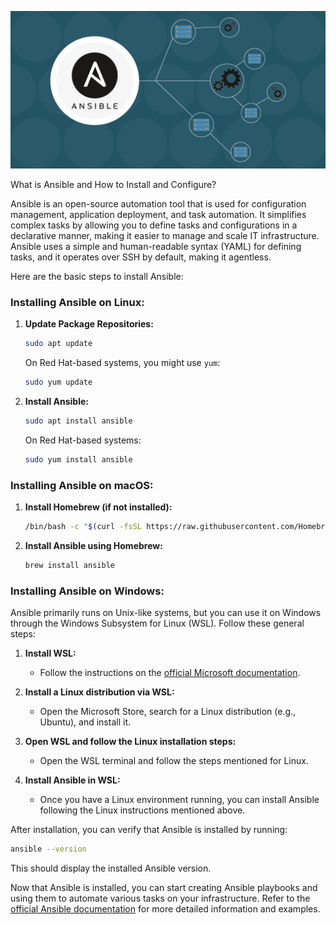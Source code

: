 ![Alt text](image1.png)


What is Ansible and How to Install and Configure?

Ansible is an open-source automation tool that is used for configuration management, application deployment, and task automation. It simplifies complex tasks by allowing you to define tasks and configurations in a declarative manner, making it easier to manage and scale IT infrastructure. Ansible uses a simple and human-readable syntax (YAML) for defining tasks, and it operates over SSH by default, making it agentless.

Here are the basic steps to install Ansible:

### Installing Ansible on Linux:

1. **Update Package Repositories:**
   ```bash
   sudo apt update
   ```

   On Red Hat-based systems, you might use `yum`:
   ```bash
   sudo yum update
   ```

2. **Install Ansible:**
   ```bash
   sudo apt install ansible
   ```

   On Red Hat-based systems:
   ```bash
   sudo yum install ansible
   ```

### Installing Ansible on macOS:

1. **Install Homebrew (if not installed):**
   ```bash
   /bin/bash -c "$(curl -fsSL https://raw.githubusercontent.com/Homebrew/install/HEAD/install.sh)"
   ```

2. **Install Ansible using Homebrew:**
   ```bash
   brew install ansible
   ```

### Installing Ansible on Windows:

Ansible primarily runs on Unix-like systems, but you can use it on Windows through the Windows Subsystem for Linux (WSL). Follow these general steps:

1. **Install WSL:**
   - Follow the instructions on the [official Microsoft documentation](https://docs.microsoft.com/en-us/windows/wsl/install).

2. **Install a Linux distribution via WSL:**
   - Open the Microsoft Store, search for a Linux distribution (e.g., Ubuntu), and install it.

3. **Open WSL and follow the Linux installation steps:**
   - Open the WSL terminal and follow the steps mentioned for Linux.

4. **Install Ansible in WSL:**
   - Once you have a Linux environment running, you can install Ansible following the Linux instructions mentioned above.

After installation, you can verify that Ansible is installed by running:

```bash
ansible --version
```

This should display the installed Ansible version.

Now that Ansible is installed, you can start creating Ansible playbooks and using them to automate various tasks on your infrastructure. Refer to the [official Ansible documentation](https://docs.ansible.com/) for more detailed information and examples.

